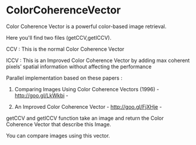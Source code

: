 ColorCoherenceVector
====================

Color Coherence Vector is a powerful color-based image retrieval.

Here you'll find two files (getCCV,getICCV).

CCV : This is the normal Color Coherence Vector

ICCV : This is an Improved Color Coherence Vector by adding max coherent pixels’ spatial information without affecting the performance

Parallel implementation based on these papers :

  1) Comparing Images Using Color Coherence Vectors (1996) - http://goo.gl/LkWkbi -
  
  2) An Improved Color Coherence Vector - http://goo.gl/FjXHje -

getCCV and getICCV function take an image and return the Color Coherence Vector that describe this Image. 

You can compare images using this vector.


